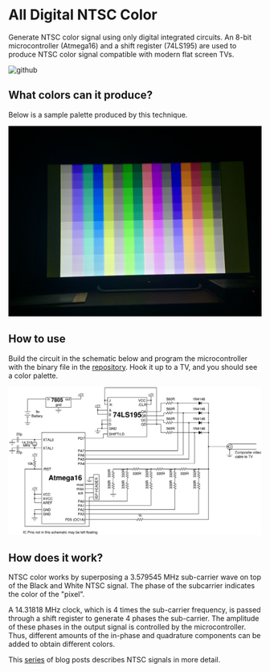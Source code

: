 # All Digital NTSC Color

Generate NTSC color signal using only digital integrated circuits. An 8-bit
microcontroller (Atmega16) and a shift register (74LS195) are used to produce
NTSC color signal compatible with modern flat screen TVs.

![github](https://github.com/s-gv/ntsc-avr)

## What colors can it produce?

Below is a sample palette produced by this technique.

![Sample](/proj/ntsc/1.jpg)

## How to use

Build the circuit in the schematic below and program the microcontroller with
the binary file in the [repository](https://github.com/s-gv/ntsc-avr/tree/master/bin).
Hook it up to a TV, and you should see a color palette.

![Circuit](/proj/ntsc/2.jpg)

## How does it work?

NTSC color works by superposing a 3.579545 MHz sub-carrier wave on top of the
Black and White NTSC signal. The phase of the subcarrier indicates the color of
the "pixel".

A 14.31818 MHz clock, which is 4 times the sub-carrier frequency, is passed
through a shift register to generate 4 phases the sub-carrier. The amplitude of
these phases in the output signal is controlled by the microcontroller. Thus,
different amounts of the in-phase and quadrature components can be added to
obtain different colors.

This [series](http://blog.sagargv.com/2014/07/ntsc-demystified-color-demo-with.html)
of blog posts describes NTSC signals in more detail.
